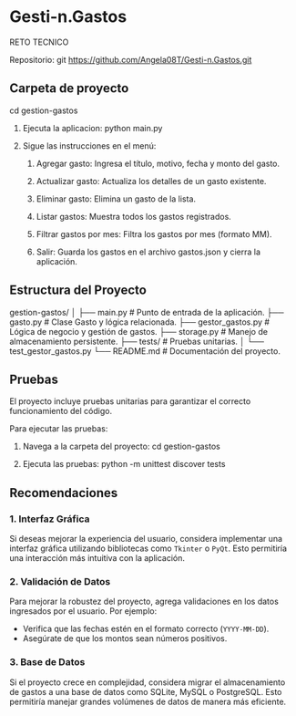 # Gesti-n.Gastos
RETO TECNICO

Repositorio:
git https://github.com/Angela08T/Gesti-n.Gastos.git

## **Carpeta de proyecto**
cd gestion-gastos

1. Ejecuta la aplicacion:
python main.py

2. Sigue las instrucciones en el menú:

   1. Agregar gasto: Ingresa el título, motivo, fecha y monto del gasto.

   2. Actualizar gasto: Actualiza los detalles de un gasto existente.

   3. Eliminar gasto: Elimina un gasto de la lista.

   4. Listar gastos: Muestra todos los gastos registrados.

   5. Filtrar gastos por mes: Filtra los gastos por mes (formato MM).

   6. Salir: Guarda los gastos en el archivo gastos.json y cierra la aplicación.

## **Estructura del Proyecto**

gestion-gastos/
│
├── main.py                # Punto de entrada de la aplicación.
├── gasto.py               # Clase Gasto y lógica relacionada.
├── gestor_gastos.py       # Lógica de negocio y gestión de gastos.
├── storage.py             # Manejo de almacenamiento persistente.
├── tests/                 # Pruebas unitarias.
│   └── test_gestor_gastos.py
└── README.md              # Documentación del proyecto.

## **Pruebas**
El proyecto incluye pruebas unitarias para garantizar el correcto funcionamiento del código. 

Para ejecutar las pruebas:

1. Navega a la carpeta del proyecto:
cd gestion-gastos

3. Ejecuta las pruebas:
python -m unittest discover tests

## **Recomendaciones**

### **1. Interfaz Gráfica**
Si deseas mejorar la experiencia del usuario, considera implementar una interfaz gráfica utilizando bibliotecas como `Tkinter` o `PyQt`. Esto permitiría una interacción más intuitiva con la aplicación.

### **2. Validación de Datos**
Para mejorar la robustez del proyecto, agrega validaciones en los datos ingresados por el usuario. Por ejemplo:
- Verifica que las fechas estén en el formato correcto (`YYYY-MM-DD`).
- Asegúrate de que los montos sean números positivos.

### **3. Base de Datos**
Si el proyecto crece en complejidad, considera migrar el almacenamiento de gastos a una base de datos como SQLite, MySQL o PostgreSQL. Esto permitiría manejar grandes volúmenes de datos de manera más eficiente.

